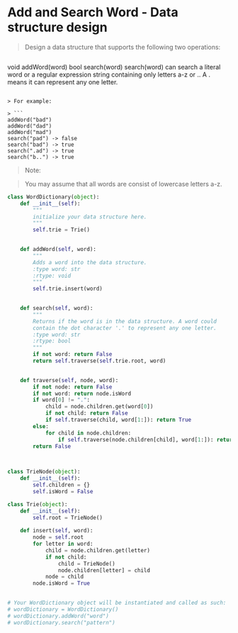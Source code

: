 # Add and Search Word - Data structure design

> Design a data structure that supports the following two operations:

> ```
void addWord(word)
bool search(word)
search(word) can search a literal word or a regular expression string containing only letters a-z or .. A . means it can represent any one letter.
```

> For example:

> ```
addWord("bad")
addWord("dad")
addWord("mad")
search("pad") -> false
search("bad") -> true
search(".ad") -> true
search("b..") -> true
```

> Note:

> You may assume that all words are consist of lowercase letters a-z.

```Python
class WordDictionary(object):
    def __init__(self):
        """
        initialize your data structure here.
        """
        self.trie = Trie()
        

    def addWord(self, word):
        """
        Adds a word into the data structure.
        :type word: str
        :rtype: void
        """
        self.trie.insert(word)
        

    def search(self, word):
        """
        Returns if the word is in the data structure. A word could
        contain the dot character '.' to represent any one letter.
        :type word: str
        :rtype: bool
        """
        if not word: return False
        return self.traverse(self.trie.root, word)

    
    def traverse(self, node, word):
        if not node: return False
        if not word: return node.isWord
        if word[0] != ".":
            child = node.children.get(word[0])
            if not child: return False
            if self.traverse(child, word[1:]): return True
        else:
            for child in node.children:
                if self.traverse(node.children[child], word[1:]): return True
        return False
            


class TrieNode(object):
    def __init__(self):
        self.children = {}
        self.isWord = False

class Trie(object):
    def __init__(self):
        self.root = TrieNode()
    
    def insert(self, word):
        node = self.root
        for letter in word:
            child = node.children.get(letter)
            if not child:
                child = TrieNode()
                node.children[letter] = child
            node = child
        node.isWord = True
        

# Your WordDictionary object will be instantiated and called as such:
# wordDictionary = WordDictionary()
# wordDictionary.addWord("word")
# wordDictionary.search("pattern")
```
